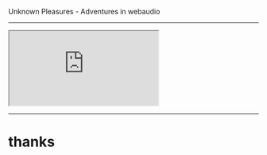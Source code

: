 Unknown Pleasures - Adventures in webaudio

---

<iframe src="http://garyhomewood.co.uk/adventures-in-webaudio/eno.html"></iframe>

---

# thanks
